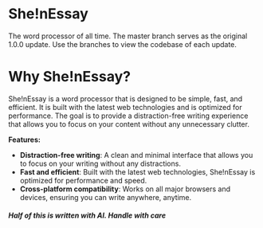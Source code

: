# She!nEssay
The word processor of all time. The master branch serves as the original 1.0.0 update. Use the branches to view the codebase of each update.

# Why She!nEssay?
She!nEssay is a word processor that is designed to be simple, fast, and efficient. It is built with the latest web technologies and is optimized for performance. The goal is to provide a distraction-free writing experience that allows you to focus on your content without any unnecessary clutter.

<strong>Features:</strong>
- **Distraction-free writing**: A clean and minimal interface that allows you to focus on your writing without any distractions.
- **Fast and efficient**: Built with the latest web technologies, She!nEssay is optimized for performance and speed.
- **Cross-platform compatibility**: Works on all major browsers and devices, ensuring you can write anywhere, anytime.

<h6><b>Half of this is written with AI. Handle with care</b></h6>

